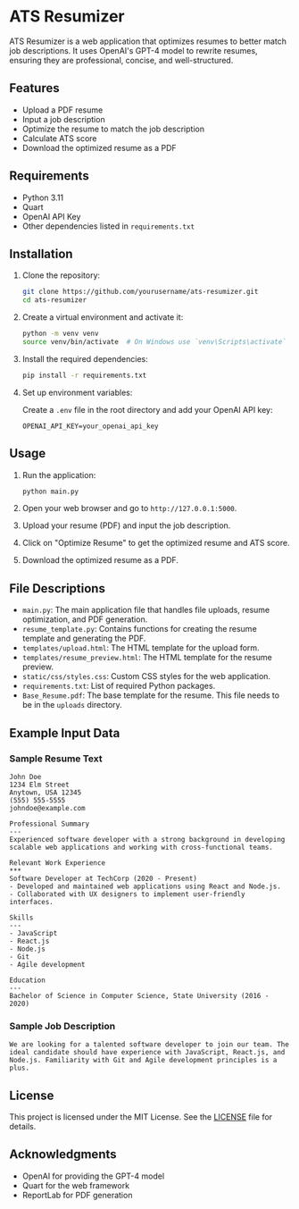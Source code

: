 # ATS Resumizer

ATS Resumizer is a web application that optimizes resumes to better match job descriptions. It uses OpenAI's GPT-4 model to rewrite resumes, ensuring they are professional, concise, and well-structured.

## Features

- Upload a PDF resume
- Input a job description
- Optimize the resume to match the job description
- Calculate ATS score
- Download the optimized resume as a PDF

## Requirements

- Python 3.11
- Quart
- OpenAI API Key
- Other dependencies listed in `requirements.txt`

## Installation

1. Clone the repository:

    ```bash
    git clone https://github.com/yourusername/ats-resumizer.git
    cd ats-resumizer
    ```

2. Create a virtual environment and activate it:

    ```bash
    python -m venv venv
    source venv/bin/activate  # On Windows use `venv\Scripts\activate`
    ```

3. Install the required dependencies:

    ```bash
    pip install -r requirements.txt
    ```

4. Set up environment variables:

    Create a `.env` file in the root directory and add your OpenAI API key:

    ```env
    OPENAI_API_KEY=your_openai_api_key
    ```

## Usage

1. Run the application:

    ```bash
    python main.py
    ```

2. Open your web browser and go to `http://127.0.0.1:5000`.

3. Upload your resume (PDF) and input the job description.

4. Click on "Optimize Resume" to get the optimized resume and ATS score.

5. Download the optimized resume as a PDF.

## File Descriptions

- `main.py`: The main application file that handles file uploads, resume optimization, and PDF generation.
- `resume_template.py`: Contains functions for creating the resume template and generating the PDF.
- `templates/upload.html`: The HTML template for the upload form.
- `templates/resume_preview.html`: The HTML template for the resume preview.
- `static/css/styles.css`: Custom CSS styles for the web application.
- `requirements.txt`: List of required Python packages.
- `Base_Resume.pdf`: The base template for the resume. This file needs to be in the `uploads` directory.

## Example Input Data

### Sample Resume Text

```
John Doe
1234 Elm Street
Anytown, USA 12345
(555) 555-5555
johndoe@example.com

Professional Summary
---
Experienced software developer with a strong background in developing scalable web applications and working with cross-functional teams.

Relevant Work Experience
***
Software Developer at TechCorp (2020 - Present)
- Developed and maintained web applications using React and Node.js.
- Collaborated with UX designers to implement user-friendly interfaces.

Skills
---
- JavaScript
- React.js
- Node.js
- Git
- Agile development

Education
---
Bachelor of Science in Computer Science, State University (2016 - 2020)
```

### Sample Job Description

```
We are looking for a talented software developer to join our team. The ideal candidate should have experience with JavaScript, React.js, and Node.js. Familiarity with Git and Agile development principles is a plus.
```

## License

This project is licensed under the MIT License. See the [LICENSE](LICENSE) file for details.

## Acknowledgments

- OpenAI for providing the GPT-4 model
- Quart for the web framework
- ReportLab for PDF generation
